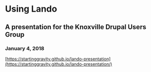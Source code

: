 # Using Lando


## A presentation for the Knoxville Drupal Users Group

### January 4, 2018




[https://startinggravity.github.io/lando-presentation](https://startinggravity.github.io/lando-presentation/)